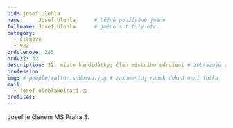 ```yaml
---
uid: josef.ulehla
name:     Josef Úlehla  	# běžně používáné jméno
fullname: Josef Úlehla  	# jméno s tituly etc.
category:
  - clenove
  - v22
ordclenove: 285
ordv22: 32
description: 32. místo kandidátky; člen místního sdružení # zobrazuje se v lide
profession: 
img: # people/walter.sodomka.jpg # zakomentuj radek dokud není fotka
mail:
  - josef.ulehla@pirati.cz
profiles:
---
```


Josef je členem MS Praha 3.
